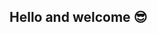 ## Hello and welcome 😎

<!--
**VintageGrails/VintageGrails** is a ✨ _special_ ✨ repository because its `README.md` (this file) appears on your GitHub profile.

Here are some ideas to get you started:

- 🔭 I’m currently working on growing my own personal business
- 🌱 I’m currently learning Oracle Database Administration.
- 📫 How to reach me: joshuamelo7@gmail.com
- ⚡ Fun fact: New Zealand has more cats per person than any other country in the world 😻
